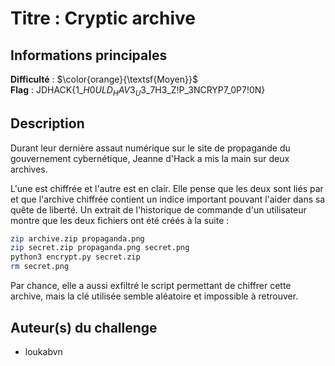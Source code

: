 # Titre : Cryptic archive

## Informations principales

**Difficulté** : $\color{orange}{\textsf{Moyen}}$ \
**Flag** : JDHACK{1_$H0ULD_HAV3_U$3_7H3_Z!P_3NCRYP7_0P7!0N}

## Description

Durant leur dernière assaut numérique sur le site de propagande du gouvernement cybernétique, Jeanne d'Hack a mis
la main sur deux archives.

L'une est chiffrée et l'autre est en clair. Elle pense que les deux sont liés par et que l'archive chiffrée contient
un indice important pouvant l'aider dans sa quête de liberté.
Un extrait de l'historique de commande d'un utilisateur montre que les deux fichiers ont été créés à la suite :

```bash
zip archive.zip propaganda.png
zip secret.zip propaganda.png secret.png
python3 encrypt.py secret.zip
rm secret.png
```
Par chance, elle a aussi exfiltré le script permettant de chiffrer cette archive, mais la clé utilisée semble
aléatoire et impossible à retrouver.

## Auteur(s) du challenge

- loukabvn
